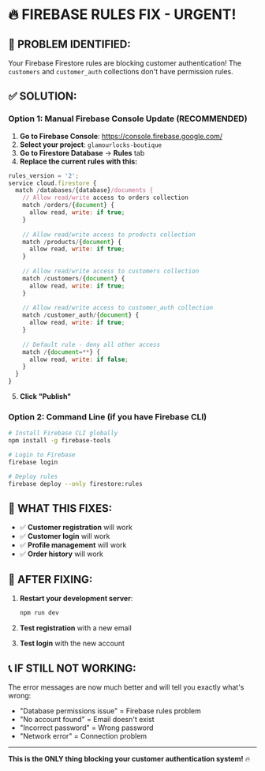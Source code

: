 # 🔥 FIREBASE RULES FIX - URGENT!

## 🚨 **PROBLEM IDENTIFIED:**
Your Firebase Firestore rules are blocking customer authentication! The `customers` and `customer_auth` collections don't have permission rules.

## ✅ **SOLUTION:**

### **Option 1: Manual Firebase Console Update (RECOMMENDED)**

1. **Go to Firebase Console**: https://console.firebase.google.com/
2. **Select your project**: `glamourlocks-boutique`
3. **Go to Firestore Database** → **Rules** tab
4. **Replace the current rules with this:**

```javascript
rules_version = '2';
service cloud.firestore {
  match /databases/{database}/documents {
    // Allow read/write access to orders collection
    match /orders/{document} {
      allow read, write: if true;
    }
    
    // Allow read/write access to products collection
    match /products/{document} {
      allow read, write: if true;
    }
    
    // Allow read/write access to customers collection
    match /customers/{document} {
      allow read, write: if true;
    }
    
    // Allow read/write access to customer_auth collection
    match /customer_auth/{document} {
      allow read, write: if true;
    }
    
    // Default rule - deny all other access
    match /{document=**} {
      allow read, write: if false;
    }
  }
}
```

5. **Click "Publish"**

### **Option 2: Command Line (if you have Firebase CLI)**

```bash
# Install Firebase CLI globally
npm install -g firebase-tools

# Login to Firebase
firebase login

# Deploy rules
firebase deploy --only firestore:rules
```

## 🎯 **WHAT THIS FIXES:**

- ✅ **Customer registration** will work
- ✅ **Customer login** will work  
- ✅ **Profile management** will work
- ✅ **Order history** will work

## 🚀 **AFTER FIXING:**

1. **Restart your development server**:
   ```bash
   npm run dev
   ```

2. **Test registration** with a new email
3. **Test login** with the new account

## 📞 **IF STILL NOT WORKING:**

The error messages are now much better and will tell you exactly what's wrong:
- "Database permissions issue" = Firebase rules problem
- "No account found" = Email doesn't exist
- "Incorrect password" = Wrong password
- "Network error" = Connection problem

---

**This is the ONLY thing blocking your customer authentication system!** 🔥







